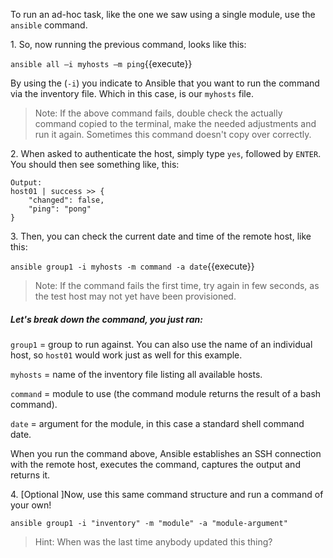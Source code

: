 
To run an ad-hoc task, like the one we saw using a single module, use the `ansible` command.

1\. So, now running the previous command, looks like this:

`ansible all –i myhosts –m ping`{{execute}}

By using the (`-i`) you indicate to Ansible that you want to run the command via the inventory file. Which in this case, is our `myhosts` file.

>Note: If the above command fails, double check the actually command copied to the terminal, make the needed adjustments and run it again. Sometimes this command doesn't copy over correctly.

2\. When asked to authenticate the host, simply type `yes`, followed by `ENTER`. You should then see something like, this:

```
Output:
host01 | success >> {
    "changed": false,
    "ping": "pong"
}
```

3\. Then, you can check the current date and time of the remote host, like this:

`ansible group1 -i myhosts -m command -a date`{{execute}}

>Note: If the command fails the first time, try again in few seconds, as the test host may not yet have been provisioned.

##### Let's break down the command, you just ran:
`group1` = group to run against. You can also use the name of an individual host, so `host01` would work just as well for this example.

`myhosts` = name of the inventory file listing all available hosts.

`command` = module to use (the command module returns the result of a bash command).

`date` = argument for the module, in this case a standard shell command date.

When you run the command above, Ansible establishes an SSH connection with the remote host, executes the command, captures the output and returns it.

4\. [Optional ]Now, use this same command structure and run a command of your own!

`ansible group1 -i "inventory" -m "module" -a "module-argument"`

>Hint: When was the last time anybody updated this thing?
